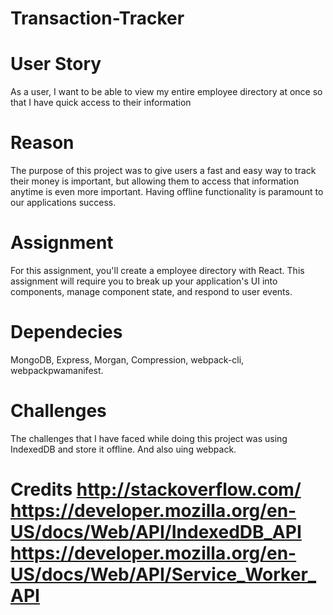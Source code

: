 # Transaction-Tracker

# User Story
As a user, I want to be able to view my entire employee directory at once so that I have quick access to their information

 # Reason
The purpose of this project was to give users a fast and easy way to track their money is important, but allowing them to access that information anytime is even more important. Having offline functionality is paramount to our applications success.

# Assignment
For this assignment, you'll create a employee directory with React. This assignment will require you to break up your application's UI into components, manage component state, and respond to user events.

# Dependecies
MongoDB, Express, Morgan, Compression, webpack-cli, webpackpwamanifest.

# Challenges
The challenges that I have faced while doing this project was using IndexedDB and store it offline. And also uing webpack.

# Credits http://stackoverflow.com/ https://developer.mozilla.org/en-US/docs/Web/API/IndexedDB_API https://developer.mozilla.org/en-US/docs/Web/API/Service_Worker_API
